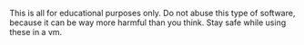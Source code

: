 This is all for educational purposes only.
Do not abuse this type of software, because it can be way more harmful than you think.
Stay safe while using these in a vm.
